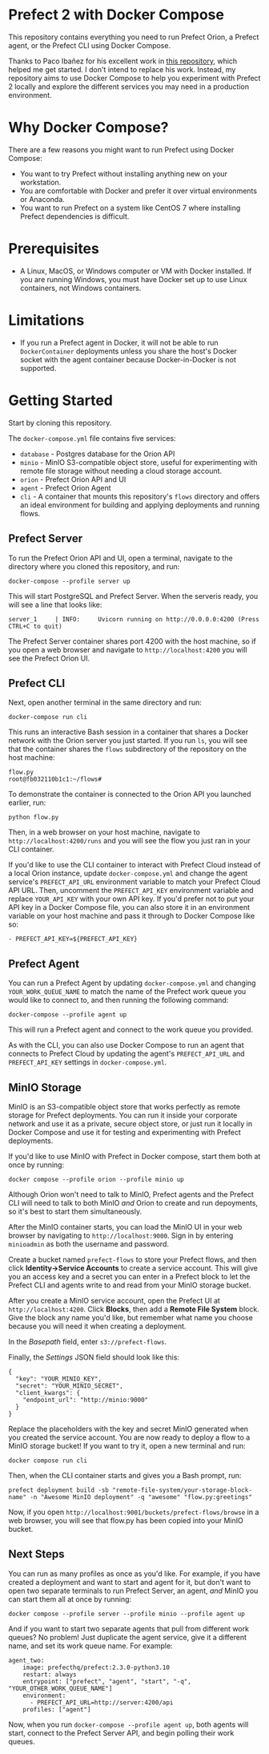 # Prefect 2 with Docker Compose

This repository contains everything you need to run Prefect Orion, a Prefect agent, or the Prefect CLI using Docker Compose. 

Thanks to Paco Ibañez for his excellent work in [this repository](https://github.com/fraibacas/prefect-orion), which helped me get started. I don't intend to replace his work. Instead, my repository aims to use Docker Compose to help you experiment with Prefect 2 locally and explore the different services you may need in a production environment.

# Why Docker Compose?

There are a few reasons you might want to run Prefect using Docker Compose:
* You want to try Prefect without installing anything new on your workstation. 
* You are comfortable with Docker and prefer it over virtual environments or Anaconda. 
* You want to run Prefect on a system like CentOS 7 where installing Prefect dependencies is difficult.

# Prerequisites

* A Linux, MacOS, or Windows computer or VM with Docker installed. If you are running Windows, you must have Docker set up to use Linux containers, not Windows containers.

# Limitations

* If you run a Prefect agent in Docker, it will not be able to run `DockerContainer` deployments unless you share the host's Docker socket with the agent container because Docker-in-Docker is not supported. 

# Getting Started

Start by cloning this repository.

The `docker-compose.yml` file contains five services:
* `database` - Postgres database for the Orion API
* `minio` - MinIO S3-compatible object store, useful for experimenting with remote file storage without needing a cloud storage account.
* `orion` - Prefect Orion API and UI
* `agent` - Prefect Orion Agent
* `cli` - A container that mounts this repository's `flows` directory and offers an ideal environment for building and applying deployments and running flows. 

## Prefect Server
To run the Prefect Orion API and UI, open a terminal, navigate to the directory where you cloned this repository, and run:

```
docker-compose --profile server up
```

This will start PostgreSQL and Prefect Server. When the serveris ready, you will see a line that looks like:

```
server_1     | INFO:     Uvicorn running on http://0.0.0.0:4200 (Press CTRL+C to quit)
```

The Prefect Server container shares port 4200 with the host machine, so if you open a web browser and navigate to `http://localhost:4200` you will see the Prefect Orion UI.

## Prefect CLI

Next, open another terminal in the same directory and run:

```
docker-compose run cli
```

This runs an interactive Bash session in a container that shares a Docker network with the Orion server you just started. If you run `ls`, you will see that the container shares the `flows` subdirectory of the repository on the host machine:

```
flow.py
root@fb032110b1c1:~/flows#
```

To demonstrate the container is connected to the Orion API you launched earlier, run:

```
python flow.py
```

Then, in a web browser on your host machine, navigate to `http://localhost:4200/runs` and you will see the flow you just ran in your CLI container.

If you'd like to use the CLI container to interact with Prefect Cloud instead of a local Orion instance, update `docker-compose.yml` and change the agent service's `PREFECT_API_URL` environment variable to match your Prefect Cloud API URL. Then, uncomment the `PREFECT_API_KEY` environment variable and replace `YOUR_API_KEY` with your own API key. If you'd prefer not to put your API key in a Docker Compose file, you can also store it in an environment variable on your host machine and pass it through to Docker Compose like so:

```
- PREFECT_API_KEY=${PREFECT_API_KEY}
```

## Prefect Agent

You can run a Prefect Agent by updating `docker-compose.yml` and changing `YOUR_WORK_QUEUE_NAME` to match the name of the Prefect work queue you would like to connect to, and then running the following command:

```
docker-compose --profile agent up
```

This will run a Prefect agent and connect to the work queue you provided. 

As with the CLI, you can also use Docker Compose to run an agent that connects to Prefect Cloud by updating the agent's `PREFECT_API_URL` and `PREFECT_API_KEY` settings in `docker-compose.yml`.

## MinIO Storage

MinIO is an S3-compatible object store that works perfectly as remote storage for Prefect deployments. You can run it inside your corporate network and use it as a private, secure object store, or just run it locally in Docker Compose and use it for testing and experimenting with Prefect deployments. 

If you'd like to use MinIO with Prefect in Docker compose, start them both at once by running:

```
docker compose --profile orion --profile minio up
```

Although Orion won't need to talk to MinIO, Prefect agents and the Prefect CLI will need to talk to both MinIO _and_ Orion to create and run depoyments, so it's best to start them simultaneously.

After the MinIO container starts, you can load the MinIO UI in your web browser by navigating to `http://localhost:9000`. Sign in by entering `minioadmin` as both the username and password. 

Create a bucket named `prefect-flows` to store your Prefect flows, and then click **Identity->Service Accounts** to create a service account. This will give you an access key and a secret you can enter in a Prefect block to let the Prefect CLI and agents write to and read from your MinIO storage bucket.

After you create a MinIO service account, open the Prefect UI at `http://localhost:4200`. Click **Blocks**, then add a **Remote File System** block. Give the block any name you'd like, but remember what name you choose because you will need it when creating a deployment. 

In the *Basepath* field, enter `s3://prefect-flows`.

Finally, the *Settings* JSON field should look like this:

```
{
  "key": "YOUR_MINIO_KEY",
  "secret": "YOUR_MINIO_SECRET",
  "client_kwargs": {
    "endpoint_url": "http://minio:9000"
  }
}
```
Replace the placeholders with the key and secret MinIO generated when you created the service account. You are now ready to deploy a flow to a MinIO storage bucket! If you want to try it, open a new terminal and run:

```
docker compose run cli
```

Then, when the CLI container starts and gives you a Bash prompt, run:

```
prefect deployment build -sb "remote-file-system/your-storage-block-name" -n "Awesome MinIO deployment" -q "awesome" "flow.py:greetings"
```

Now, if you open `http://localhost:9001/buckets/prefect-flows/browse` in a web browser, you will see that flow.py has been copied into your MinIO bucket.

## Next Steps

You can run as many profiles as once as you'd like. For example, if you have created a deployment and want to start and agent for it, but don't want to open two separate terminals to run Prefect Server, an agent, *and* MinIO you can start them all at once by running: 

```
docker compose --profile server --profile minio --profile agent up
```

And if you want to start two separate agents that pull from different work queues? No problem! Just duplicate the agent service, give it a different name, and set its work queue name. For example:

```
agent_two:
    image: prefecthq/prefect:2.3.0-python3.10
    restart: always
    entrypoint: ["prefect", "agent", "start", "-q", "YOUR_OTHER_WORK_QUEUE_NAME"]
    environment:
      - PREFECT_API_URL=http://server:4200/api
    profiles: ["agent"]
```
Now, when you run `docker-compose --profile agent up`, both agents will start, connect to the Prefect Server API, and begin polling their work queues.
